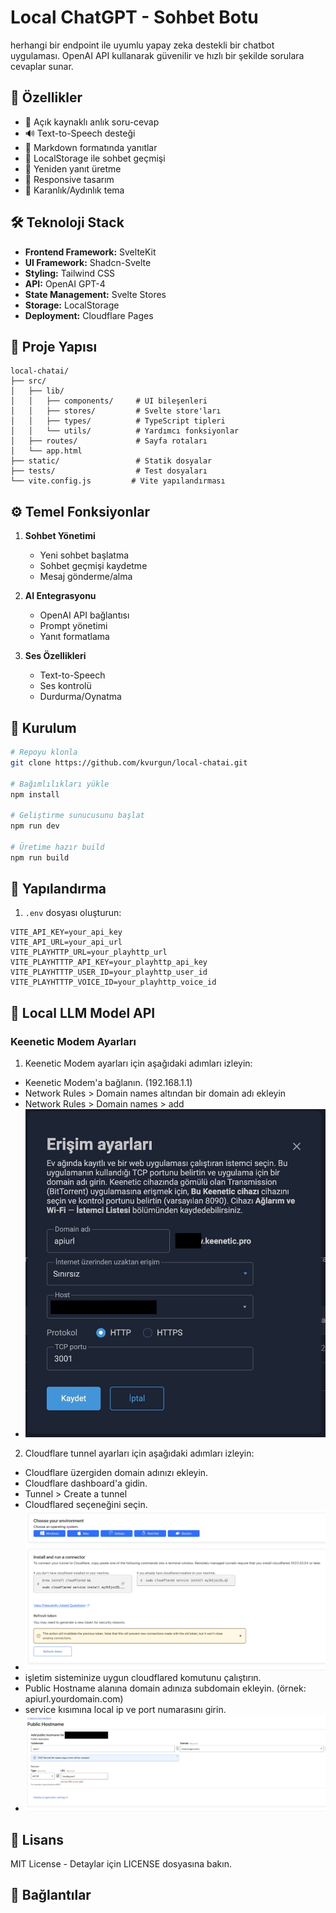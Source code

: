 # Local ChatGPT - Sohbet Botu

herhangi bir endpoint ile uyumlu yapay zeka destekli bir chatbot uygulaması. OpenAI API kullanarak güvenilir ve hızlı bir şekilde sorulara cevaplar sunar.

## 🌟 Özellikler

- 💬 Açık kaynaklı anlık soru-cevap
- 🔊 Text-to-Speech desteği
- 📝 Markdown formatında yanıtlar
- 💾 LocalStorage ile sohbet geçmişi
- 🔄 Yeniden yanıt üretme
- 📱 Responsive tasarım
- 🌙 Karanlık/Aydınlık tema

## 🛠️ Teknoloji Stack

- **Frontend Framework:** SvelteKit
- **UI Framework:** Shadcn-Svelte
- **Styling:** Tailwind CSS
- **API:** OpenAI GPT-4
- **State Management:** Svelte Stores
- **Storage:** LocalStorage
- **Deployment:** Cloudflare Pages

## 📁 Proje Yapısı

```
local-chatai/
├── src/
│   ├── lib/
│   │   ├── components/     # UI bileşenleri
│   │   ├── stores/         # Svelte store'ları
│   │   ├── types/          # TypeScript tipleri
│   │   └── utils/          # Yardımcı fonksiyonlar
│   ├── routes/             # Sayfa rotaları
│   └── app.html           
├── static/                 # Statik dosyalar
├── tests/                  # Test dosyaları
└── vite.config.js         # Vite yapılandırması
```

## ⚙️ Temel Fonksiyonlar

1. **Sohbet Yönetimi**
   - Yeni sohbet başlatma
   - Sohbet geçmişi kaydetme
   - Mesaj gönderme/alma

2. **AI Entegrasyonu**
   - OpenAI API bağlantısı
   - Prompt yönetimi
   - Yanıt formatlama

3. **Ses Özellikleri**
   - Text-to-Speech
   - Ses kontrolü
   - Durdurma/Oynatma

## 🚀 Kurulum

```bash
# Repoyu klonla
git clone https://github.com/kvurgun/local-chatai.git

# Bağımlılıkları yükle
npm install

# Geliştirme sunucusunu başlat
npm run dev

# Üretime hazır build
npm run build
```

## 🔧 Yapılandırma

1. `.env` dosyası oluşturun:
```env
VITE_API_KEY=your_api_key
VITE_API_URL=your_api_url
VITE_PLAYHTTP_URL=your_playhttp_url
VITE_PLAYHTTTP_API_KEY=your_playhttp_api_key
VITE_PLAYHTTTP_USER_ID=your_playhttp_user_id
VITE_PLAYHTTTP_VOICE_ID=your_playhttp_voice_id
```

## 🤖 Local LLM Model API
### Keenetic Modem Ayarları
1. Keenetic Modem ayarları için aşağıdaki adımları izleyin:
  - Keenetic Modem'a bağlanın. (192.168.1.1)
  - Network Rules  > Domain names altından bir domain adı ekleyin
  - Network Rules  > Domain names > add
  - ![Local LLM Model Setup](guide_image/keenetic_modem_ayar.jpg)
2. Cloudflare tunnel ayarları için aşağıdaki adımları izleyin:
  - Cloudflare üzergiden domain adınızı ekleyin.
  - Cloudflare dashboard'a gidin.
  - Tunnel > Create a tunnel
  - Cloudflared seçeneğini seçin.
  - ![Local LLM Model Setup](guide_image/cloudflare_tunnel1.jpg)
  - işletim sisteminize uygun cloudflared komutunu çalıştırın.
  - Public Hostname alanına domain adınıza subdomain ekleyin. (örnek: apiurl.yourdomain.com)
  - service kısımına local ip ve port numarasını girin.
  - ![Local LLM Model Setup](guide_image/cloudflare_tunnel2.jpg)

## 📝 Lisans

MIT License - Detaylar için LICENSE dosyasına bakın.

## 🔗 Bağlantılar
